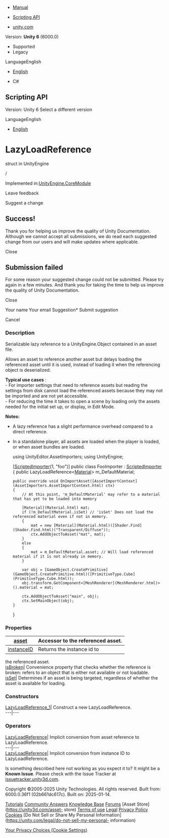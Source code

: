 [ ]()

  * [Manual](../Manual/index.html)
  * [Scripting API](../ScriptReference/index.html)

  * [unity.com](https://unity.com/)

Version: **Unity 6** (6000.0)

  * Supported
  * Legacy

LanguageEnglish

  * [English]()

  * C#

[ ](https://docs.unity3d.com)

## Scripting API

Version: Unity 6 Select a different version

LanguageEnglish

  * [English]()

# LazyLoadReference<T0>

struct in UnityEngine

/

Implemented in:[UnityEngine.CoreModule](UnityEngine.CoreModule.html)

Leave feedback

Suggest a change

## Success!

Thank you for helping us improve the quality of Unity Documentation. Although
we cannot accept all submissions, we do read each suggested change from our
users and will make updates where applicable.

Close

## Submission failed

For some reason your suggested change could not be submitted. Please <a>try
again</a> in a few minutes. And thank you for taking the time to help us
improve the quality of Unity Documentation.

Close

Your name Your email Suggestion* Submit suggestion

Cancel

[ ]()

### Description

Serializable lazy reference to a UnityEngine.Object contained in an asset
file.

Allows an asset to reference another asset but delays loading the referenced
asset until it is used, instead of loading it when the referencing object is
deserialized.  
  
**Typical use cases** :  
\- For importer settings that need to reference assets but reading the
settings from disk cannot load the referenced assets because they may not be
imported and are not yet accessible.  
\- For reducing the time it takes to open a scene by loading only the assets
needed for the initial set up, or display, in Edit Mode.  
  
**Notes:**

  * A lazy reference has a slight performance overhead compared to a direct reference.
  * In a standalone player, all assets are loaded when the player is loaded, or when asset bundles are loaded.

    
    
    using UnityEditor.AssetImporters;
    using UnityEngine;  
      
    [[ScriptedImporter](AssetImporters.ScriptedImporter.html)(1, "foo")]
    public class FooImporter : [ScriptedImporter](AssetImporters.ScriptedImporter.html)
    {
        public LazyLoadReference<[Material](Material.html)> m_DefaultMaterial;  
      
        public override void OnImportAsset([AssetImportContext](AssetImporters.AssetImportContext.html) ctx)
        {
            // At this point, 'm_DefaultMaterial' may refer to a material that has yet to be loaded into memory  
      
            [Material](Material.html) mat;
            if (!m_DefaultMaterial.isSet) // 'isSet' Does not load the referenced material even if not in memory.
            {
                mat = new [Material](Material.html)([Shader.Find](Shader.Find.html)("Transparent/Diffuse"));
                ctx.AddObjectToAsset("mat", mat);
            }
            else
            {
                mat = m_DefaultMaterial.asset; // Will load referenced material if it is not already in memory.
            }  
      
            var obj = [GameObject.CreatePrimitive](GameObject.CreatePrimitive.html)([PrimitiveType.Cube](PrimitiveType.Cube.html));
            obj.transform.GetComponent<[MeshRenderer](MeshRenderer.html)>().material = mat;  
      
            ctx.AddObjectToAsset("main", obj);
            ctx.SetMainObject(obj);
        }
    }
    

### Properties

[asset](LazyLoadReference_1-asset.html)| Accessor to the referenced asset.  
---|---  
[instanceID](LazyLoadReference_1-instanceID.html)| Returns the instance id to
the referenced asset.  
[isBroken](LazyLoadReference_1-isBroken.html)| Convenience property that
checks whether the reference is broken: refers to an object that is either not
available or not loadable.  
[isSet](LazyLoadReference_1-isSet.html)| Determines if an asset is being
targeted, regardless of whether the asset is available for loading.  
  
### Constructors

[LazyLoadReference_1](LazyLoadReference_1-ctor.html)| Construct a new
LazyLoadReference.  
---|---  
  
### Operators

[LazyLoadReference<T>](LazyLoadReference_1-operator_T.html)| Implicit
conversion from asset reference to LazyLoadReference.  
---|---  
[LazyLoadReference<T>](LazyLoadReference_1-operator_int.html)| Implicit
conversion from instance ID to LazyLoadReference.  
  
Is something described here not working as you expect it to? It might be a
**Known Issue**. Please check with the Issue Tracker at
[issuetracker.unity3d.com](https://issuetracker.unity3d.com).

Copyright ©2005-2025 Unity Technologies. All rights reserved. Built from:
6000.0.36f1 (02b661dc617c). Built on: 2025-01-14.

[Tutorials](https://unity3d.com/learn) [Community
Answers](https://answers.unity3d.com) [Knowledge
Base](https://support.unity3d.com/hc/en-us)
[Forums](https://forum.unity3d.com) [Asset Store](https://unity3d.com/asset-
store) [Terms of use](https://docs.unity3d.com/Manual/TermsOfUse.html)
[Legal](https://unity.com/legal) [Privacy
Policy](https://unity.com/legal/privacy-policy)
[Cookies](https://unity.com/legal/cookie-policy) [Do Not Sell or Share My
Personal Information](https://unity.com/legal/do-not-sell-my-personal-
information)

[Your Privacy Choices (Cookie Settings)](javascript:void\(0\);)


